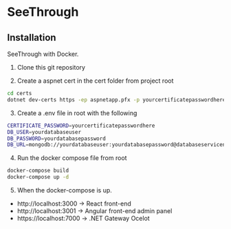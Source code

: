 # SeeThrough

## Installation

SeeThrough with Docker.

1. Clone this git repository

2. Create a aspnet cert in the cert folder
   from project root

```bash
cd certs
dotnet dev-certs https -ep aspnetapp.pfx -p yourcertificatepasswordhere
```

3. Create a .env file in root with the following

```bash
CERTIFICATE_PASSWORD=yourcertificatepasswordhere
DB_USER=yourdatabaseuser
DB_PASSWORD=yourdatabasepassword
DB_URL=mongodb://yourdatabaseuser:yourdatabasepassword@databaseservicename:27017/
```

4. Run the docker compose file from root

```bash
docker-compose build
docker-compose up -d
```

5. When the docker-compose is up.

- http://localhost:3000 -> React front-end
- http://localhost:3001 -> Angular front-end admin panel
- https://localhost:7000 -> .NET Gateway Ocelot

```

```

